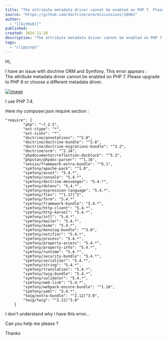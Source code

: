 ```yaml
---
title: "The attribute metadata driver cannot be enabled on PHP 7. Please upgrade to PHP 8 or choose a different metadata driver. · doctrine/orm · Discussion #10961"
source: "https://github.com/doctrine/orm/discussions/10961"
author:
  - "[[GitHub]]"
published:
created: 2024-11-28
description: "The attribute metadata driver cannot be enabled on PHP 7. Please upgrade to PHP 8 or choose a different metadata driver."
tags:
  - "clippings"
---
```

Hi,

I have an issue with doctrine ORM and Symfony. This error appears :  
The attribute metadata driver cannot be enabled on PHP 7. Please upgrade to PHP 8 or choose a different metadata driver.

[![image](https://private-user-images.githubusercontent.com/113057/272868283-af772314-ed54-403c-8bb3-013f4ab66a4b.png?jwt=eyJhbGciOiJIUzI1NiIsInR5cCI6IkpXVCJ9.eyJpc3MiOiJnaXRodWIuY29tIiwiYXVkIjoicmF3LmdpdGh1YnVzZXJjb250ZW50LmNvbSIsImtleSI6ImtleTUiLCJleHAiOjE3MzI4MjI0ODIsIm5iZiI6MTczMjgyMjE4MiwicGF0aCI6Ii8xMTMwNTcvMjcyODY4MjgzLWFmNzcyMzE0LWVkNTQtNDAzYy04YmIzLTAxM2Y0YWI2NmE0Yi5wbmc_WC1BbXotQWxnb3JpdGhtPUFXUzQtSE1BQy1TSEEyNTYmWC1BbXotQ3JlZGVudGlhbD1BS0lBVkNPRFlMU0E1M1BRSzRaQSUyRjIwMjQxMTI4JTJGdXMtZWFzdC0xJTJGczMlMkZhd3M0X3JlcXVlc3QmWC1BbXotRGF0ZT0yMDI0MTEyOFQxOTI5NDJaJlgtQW16LUV4cGlyZXM9MzAwJlgtQW16LVNpZ25hdHVyZT0zMmRjZjJhZDZjODc1YzlkZmQ5MTU1YzY1NGNkYTM0NWViMGY0OTgzYWEyYjBiNWY4ZDJmMDY1ZDU0YTExOWZiJlgtQW16LVNpZ25lZEhlYWRlcnM9aG9zdCJ9.lq-qnEqdH47cYrv1ElUGTS_CnK-lDCfVXyQxQZl7TvQ)](https://private-user-images.githubusercontent.com/113057/272868283-af772314-ed54-403c-8bb3-013f4ab66a4b.png?jwt=eyJhbGciOiJIUzI1NiIsInR5cCI6IkpXVCJ9.eyJpc3MiOiJnaXRodWIuY29tIiwiYXVkIjoicmF3LmdpdGh1YnVzZXJjb250ZW50LmNvbSIsImtleSI6ImtleTUiLCJleHAiOjE3MzI4MjI0ODIsIm5iZiI6MTczMjgyMjE4MiwicGF0aCI6Ii8xMTMwNTcvMjcyODY4MjgzLWFmNzcyMzE0LWVkNTQtNDAzYy04YmIzLTAxM2Y0YWI2NmE0Yi5wbmc_WC1BbXotQWxnb3JpdGhtPUFXUzQtSE1BQy1TSEEyNTYmWC1BbXotQ3JlZGVudGlhbD1BS0lBVkNPRFlMU0E1M1BRSzRaQSUyRjIwMjQxMTI4JTJGdXMtZWFzdC0xJTJGczMlMkZhd3M0X3JlcXVlc3QmWC1BbXotRGF0ZT0yMDI0MTEyOFQxOTI5NDJaJlgtQW16LUV4cGlyZXM9MzAwJlgtQW16LVNpZ25hdHVyZT0zMmRjZjJhZDZjODc1YzlkZmQ5MTU1YzY1NGNkYTM0NWViMGY0OTgzYWEyYjBiNWY4ZDJmMDY1ZDU0YTExOWZiJlgtQW16LVNpZ25lZEhlYWRlcnM9aG9zdCJ9.lq-qnEqdH47cYrv1ElUGTS_CnK-lDCfVXyQxQZl7TvQ)

I use PHP 7.4.

Here my composer.json require section :

```
"require": {
        "php": "~7.2.5",
        "ext-ctype": "*",
        "ext-iconv": "*",
        "doctrine/annotations": "^2.0",
        "doctrine/doctrine-bundle": "^2.8",
        "doctrine/doctrine-migrations-bundle": "^3.2",
        "doctrine/orm": "^2.14",
        "phpdocumentor/reflection-docblock": "^5.3",
        "phpstan/phpdoc-parser": "^1.16",
        "sensio/framework-extra-bundle": "^6.1",
        "symfony/apache-pack": "^1.0",
        "symfony/asset": "5.4.*",
        "symfony/console": "5.4.*",
        "symfony/doctrine-messenger": "5.4.*",
        "symfony/dotenv": "5.4.*",
        "symfony/expression-language": "5.4.*",
        "symfony/flex": "^1.17|^2",
        "symfony/form": "5.4.*",
        "symfony/framework-bundle": "5.4.*",
        "symfony/http-client": "5.4.*",
        "symfony/http-kernel": "5.4.*",
        "symfony/intl": "5.4.*",
        "symfony/mailer": "5.4.*",
        "symfony/mime": "5.4.*",
        "symfony/monolog-bundle": "^3.0",
        "symfony/notifier": "5.4.*",
        "symfony/process": "5.4.*",
        "symfony/property-access": "5.4.*",
        "symfony/property-info": "5.4.*",
        "symfony/runtime": "5.4.*",
        "symfony/security-bundle": "5.4.*",
        "symfony/serializer": "5.4.*",
        "symfony/string": "5.4.*",
        "symfony/translation": "5.4.*",
        "symfony/twig-bundle": "5.4.*",
        "symfony/validator": "5.4.*",
        "symfony/web-link": "5.4.*",
        "symfony/webpack-encore-bundle": "^1.16",
        "symfony/yaml": "5.4.*",
        "twig/extra-bundle": "^2.12|^3.0",
        "twig/twig": "^2.12|^3.0"
    }
```

I don't understand why i have this error...

Can you help me please ?

Thanks